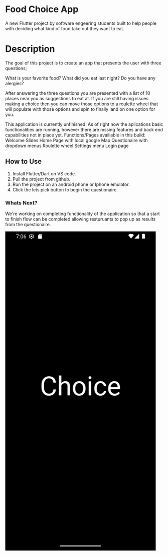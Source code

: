 # Food Choice App

A new Flutter project by software engeering students built to help people with deciding what kind of food take out they want to eat. 

# Description

The goal of this project is to create an app that presents the user with three questions;

What is your favorite food? 
What did you eat last night?
Do you have any alergies?

After answering the three questions you are presented with a list of 10 places near you as suggestions to eat at. If you are still having issues making a choice then you can move those options to a roulette wheel that will populate with those options and spin to finally land on one option for you.

This application is currently unfinished! As of right now the aplications basic functionalities are running, however there are mssing features and back end capabilities not in place yet. 
Functions/Pages availiable in this build: 
    Welcome Slides
    Home Page with local google Map
    Questionaire with dropdown menus
    Roulette wheel
    Settings menu
    Login page

## How to Use

1. Install Flutter/Dart on VS code.
2. Pull the project from github.
3. Run the project on an android phone or Iphone emulator.
4. Click the lets pick button to begin the questionaire.

### Whats Next?
We're working on completing functionality of the application so that a start to finish flow can be completed allowing resturuants to pop up as results from the questionaire. 

![](https://github.com/MattRattigan/Choice/blob/main/choice.gif)
